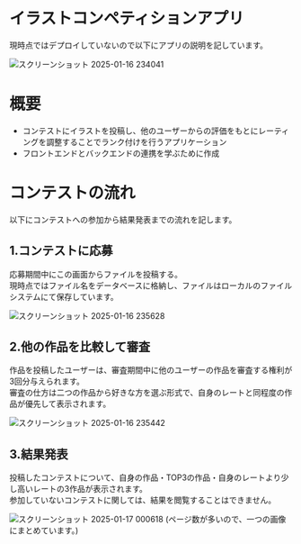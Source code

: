 # イラストコンペティションアプリ
現時点ではデプロイしていないので以下にアプリの説明を記しています。

![スクリーンショット 2025-01-16 234041](https://github.com/user-attachments/assets/a2b89b28-3328-4f05-9fc8-83677e5aecf5)

# 概要
* コンテストにイラストを投稿し、他のユーザーからの評価をもとにレーティングを調整することでランク付けを⾏うアプリケーション
* フロントエンドとバックエンドの連携を学ぶために作成

# コンテストの流れ
以下にコンテストへの参加から結果発表までの流れを記します。
## 1.コンテストに応募
応募期間中にこの画面からファイルを投稿する。\
現時点ではファイル名をデータベースに格納し、ファイルはローカルのファイルシステムにて保存しています。

![スクリーンショット 2025-01-16 235628](https://github.com/user-attachments/assets/52c552ee-3db7-4a84-8d73-69ca636b6a0e)

## 2.他の作品を比較して審査
作品を投稿したユーザーは、審査期間中に他のユーザーの作品を審査する権利が3回分与えられます。\
審査の仕方は二つの作品から好きな方を選ぶ形式で、自身のレートと同程度の作品が優先して表示されます。

![スクリーンショット 2025-01-16 235442](https://github.com/user-attachments/assets/6e36bf68-e8c2-49c9-ac16-9539e0363eac)

## 3.結果発表
投稿したコンテストについて、自身の作品・TOP3の作品・自身のレートより少し高いレートの3作品が表示されます。\
参加していないコンテストに関しては、結果を閲覧することはできません。

![スクリーンショット 2025-01-17 000618](https://github.com/user-attachments/assets/b3e02453-d6c0-47ff-8e7a-f5ec8008fe63)
(ページ数が多いので、一つの画像にまとめています。)
